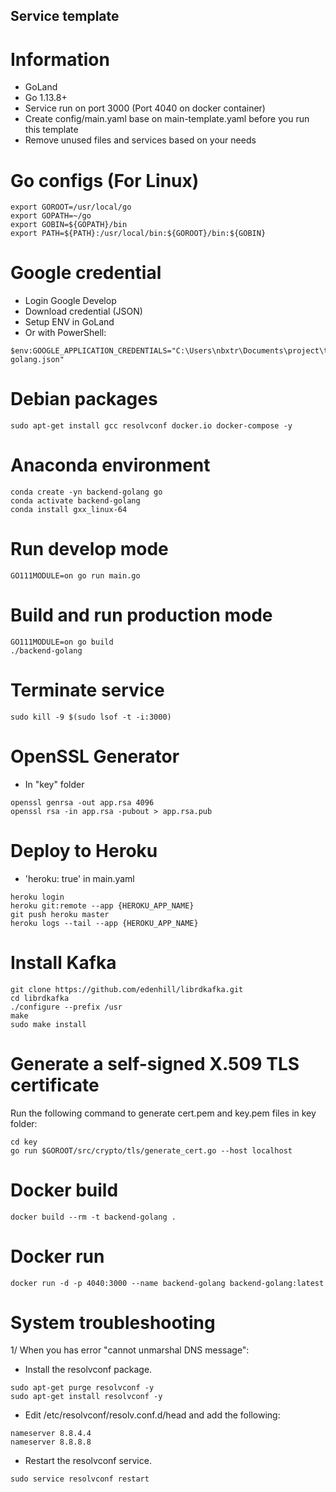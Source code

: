 ## Service template

# Information
* GoLand
* Go 1.13.8+
* Service run on port 3000 (Port 4040 on docker container)
* Create config/main.yaml base on main-template.yaml before you run this template
* Remove unused files and services based on your needs

# Go configs (For Linux)
````$xslt
export GOROOT=/usr/local/go
export GOPATH=~/go
export GOBIN=${GOPATH}/bin
export PATH=${PATH}:/usr/local/bin:${GOROOT}/bin:${GOBIN}
````

# Google credential
* Login Google Develop
* Download credential (JSON)
* Setup ENV in GoLand
* Or with PowerShell:
````$xslt
$env:GOOGLE_APPLICATION_CREDENTIALS="C:\Users\nbxtr\Documents\project\template-golang.json"
````

# Debian packages
````$xslt
sudo apt-get install gcc resolvconf docker.io docker-compose -y
````

# Anaconda environment
````$xslt
conda create -yn backend-golang go
conda activate backend-golang
conda install gxx_linux-64
````

# Run develop mode
````$xslt
GO111MODULE=on go run main.go
````

# Build and run production mode
````$xslt
GO111MODULE=on go build
./backend-golang
````

# Terminate service
````$xslt
sudo kill -9 $(sudo lsof -t -i:3000)
````

# OpenSSL Generator
* In "key" folder
````$xslt
openssl genrsa -out app.rsa 4096
openssl rsa -in app.rsa -pubout > app.rsa.pub
````

# Deploy to Heroku
* 'heroku: true' in main.yaml
````$xslt
heroku login
heroku git:remote --app {HEROKU_APP_NAME}
git push heroku master
heroku logs --tail --app {HEROKU_APP_NAME}
````

# Install Kafka
````$xslt
git clone https://github.com/edenhill/librdkafka.git
cd librdkafka
./configure --prefix /usr
make
sudo make install
````

# Generate a self-signed X.509 TLS certificate
Run the following command to generate cert.pem and key.pem files in key folder:
````$xslt
cd key
go run $GOROOT/src/crypto/tls/generate_cert.go --host localhost
````

# Docker build
````$xslt
docker build --rm -t backend-golang .
````

# Docker run
````$xslt
docker run -d -p 4040:3000 --name backend-golang backend-golang:latest
````

# System troubleshooting
1/ When you has error "cannot unmarshal DNS message":

* Install the resolvconf package.
````$xslt
sudo apt-get purge resolvconf -y
sudo apt-get install resolvconf -y
````

* Edit /etc/resolvconf/resolv.conf.d/head and add the following:
````$xslt
nameserver 8.8.4.4
nameserver 8.8.8.8
````

* Restart the resolvconf service.
````$xslt
sudo service resolvconf restart
````